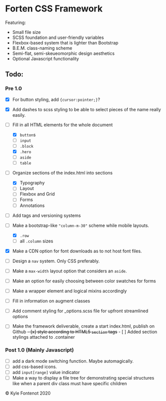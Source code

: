 # Forten CSS Framework
Featuring:
* Small file size
* SCSS foundation and user-friendly variables
* Flexbox-based system that is lighter than Bootstrap 
* B.E.M. class-naming scheme 
* Semi-flat, semi-skeueomorphic design aesthetics
* Optional Javascript functionality

## Todo:
### Pre 1.0
- [x]  For button styling, add `{cursor:pointer;}`?
- [x]  Add dashes to scss styling to be able to select pieces of the name really easily.
- [ ]  Fill in all HTML elements for the whole document
    - [x]  `button`s
    - [ ]  `input`
    - [ ]  `.block`
    - [x]  `.hero`
    - [ ]  `aside`
    - [ ]  `table`
- [ ] Organize sections of the index.html into sections
    - [x] Typography
    - [ ] Layout
    - [ ] Flexbox and Grid
    - [ ] Forms
    - [ ] Annotations
- [ ] Add tags and versioning systems
- [ ]  Make a bootstrap-like `"column-m-30"` scheme while mobile layouts.
    - [x] `.row`
    - [ ] all `.column` sizes
- [x]  Make a CDN option for font downloads as to not host font files.
- [ ]  Design a `nav` system. Only CSS preferably. 
- [ ]  Make a `max-width` layout option that considers an `aside`.
- [ ]  Make an option for easily choosing between color swatches for forms
- [ ]  Make a wrapper element and logical mixins accordingly
- [ ]  Fill in information on augment classes
- [ ]  Add comment styling for _options.scss file for upfront streamlined options
- [ ]  Make the framework deliverable, create a start index.html, publish on Github
~~- [x]  style according to HTML5 `section` tags~~
        - [ ] Added section stylings attached to .container



### Post 1.0 (Mainly Javascript)
- [ ]  add a dark mode switching function. Maybe automagically.
- [ ]  add css-based icons.
- [ ]  add `input[range]` value indicator
- [ ]  Make a way to display a file tree for demonstrating special structures like when a parent div class must have specific children

© Kyle Fontenot 2020
